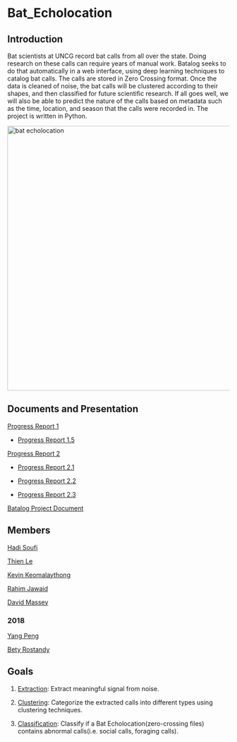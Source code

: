 # Bat_Echolocation

## Introduction
Bat scientists at UNCG record bat calls from all over the state. Doing research on these calls can require years of manual work. Batalog seeks to do that automatically in a web interface, using deep learning techniques to catalog bat calls. The calls are stored in Zero Crossing format. Once the data is cleaned of noise, the bat calls will be clustered according to their shapes, and then classified for future scientific research. If all goes well, we will also be able to predict the nature of the calls based on metadata such as the time, location, and season that the calls were recorded in. The project is written in Python.

<img width="600" alt="bat echolocation" src="https://www.batconservationireland.org/wp-content/uploads/2013/10/EcholocationII.jpg">

## Documents and Presentation

[Progress Report 1](https://github.com/InsertGitHubUsernameHere/Bat_Echolocation_2019/tree/master/doc/2019/Slides/presentation1.pdf)

* [Progress Report 1.5](https://github.com/InsertGitHubUsernameHere/Bat_Echolocation_2019/tree/master/doc/2019/Slides/presentation1.5.pdf)

[Progress Report 2](https://github.com/InsertGitHubUsernameHere/Bat_Echolocation_2019/tree/master/doc/2019/Slides/presentation2.pdf)

* [Progress Report 2.1](https://github.com/InsertGitHubUsernameHere/Bat_Echolocation_2019/tree/master/doc/2019/Slides/presentation2.1.pdf)

* [Progress Report 2.2](https://docs.google.com/presentation/d/1wq229-x5hRvf6A8AKn8MXCq1HauLx43L18w4EComRlw/edit#slide=id.g4f924e4f3e_2_110)

* [Progress Report 2.3](https://github.com/InsertGitHubUsernameHere/Bat_Echolocation_2019/tree/master/doc/2019/Slides/presentation2.3.pdf)

[Batalog Project Document](https://docs.google.com/document/d/1jJgxoAWclTfXR5WuWl7eNxvBmqgRZZZUhYIx0BMW1Hs/edit?usp=sharing)

## Members

[Hadi Soufi](https://github.com/HadiSoufi)

[Thien Le](https://github.com/InsertGitHubUsernameHere)

[Kevin Keomalaythong](https://github.com/kkeomalaythong)

[Rahim Jawaid](https://github.com/aRahimIqbal)

[David Massey](https://github.com/dlmassey)

### 2018
[Yang Peng](https://github.com/yangp18)

[Bety Rostandy](https://github.com/brostandy)

## Goals

1. [Extraction](https://plot.ly/~souhad/13/zc-noisy-zc-smoothed-zc-noiseless/):
Extract meaningful signal from noise.

2. [Clustering](https://github.com/UNCG-CSE/Bat_Echolocation/blob/master/src/clustering_yang.ipynb):
Categorize the extracted calls into different types using clustering techniques.

3. [Classification](https://github.com/UNCG-CSE/Bat_Echolocation/blob/master/src/clustering_yang.ipynb):
Classify if a Bat Echolocation(zero-crossing files) contains abnormal calls(i.e. social calls, foraging calls).
